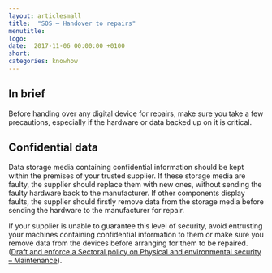 ```yaml
---
layout: articlesmall
title:  "SOS – Handover to repairs"
menutitle:
logo:
date:  2017-11-06 00:00:00 +0100
short:
categories: knowhow
---
```


## In brief
Before handing over any digital device for repairs, make sure you take a few precautions, especially if the hardware or data backed up on it is critical.

## Confidential data
Data storage media containing confidential information should be kept within the premises of your trusted supplier. If these storage media are faulty, the supplier should replace them with new ones, without sending the faulty hardware back to the manufacturer. If other components display faults, the supplier should firstly remove data from the storage media before sending the hardware to the manufacturer for repair.

If your supplier is unable to guarantee this level of security, avoid entrusting your machines containing confidential information to them or make sure you remove data from the devices before arranging for them to be repaired. ([Draft and enforce a Sectoral policy on Physical and environmental security – Maintenance](-)).
